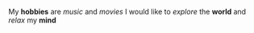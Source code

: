 My **hobbies** are _music_ and _movies_
I would like to _explore_ the **world** and _relax_ my **mind**
